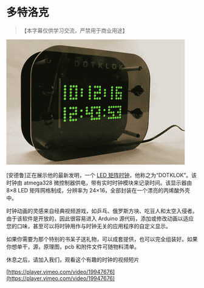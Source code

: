 # 多特洛克

> 【本字幕仅供学习交流，严禁用于商业用途】

![](img/4143dfc61ff6f038b40ce1bc7a3891ea.png "dotklok_02")

[安德鲁]正在展示他的最新发明，一个 [LED 矩阵时钟](http://www.aomalley.org/dotklok/)，他称之为“DOTKLOK”。该时钟由 atmega328 微控制器供电，带有实时时钟模块来记录时间。该显示器由 8×8 LED 矩阵网格制成，分辨率为 24×16，全部封装在一个漂亮的丙烯酸外壳中。

时钟动画的灵感来自经典视频游戏，如乒乓、俄罗斯方块、吃豆人和太空入侵者。由于该软件是开放的，因此很容易进入 Arduino 源代码，添加或修改动画以适应您的口味，甚至可以将时钟用作与时钟无关的应用程序的自定义显示。

如果你需要为那个特别的书呆子送礼物，可以成套提供，也可以完全组装好。如果你想单干，源，原理图，pcb 和附件文件可随物料清单。

休息之后，请加入我们，观看这个有趣的时钟的视频短片

[https://player.vimeo.com/video/19947676](https://player.vimeo.com/video/19947676)